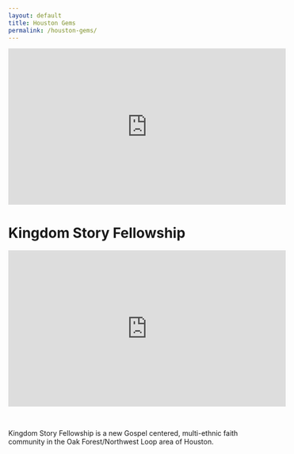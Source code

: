 ```yaml
---
layout: default
title: Houston Gems
permalink: /houston-gems/
---
```


<iframe width="560" height="315" src="https://www.youtube.com/embed/feqlKZDf4Zo" frameborder="0" allow="accelerometer; autoplay; encrypted-media; gyroscope; picture-in-picture" allowfullscreen></iframe>

# Kingdom Story Fellowship

<iframe width="560" height="315" src="https://www.youtube.com/embed/Y_816fF-D5I" frameborder="0" allow="accelerometer; autoplay; encrypted-media; gyroscope; picture-in-picture" allowfullscreen=""></iframe>

&nbsp;

Kingdom Story Fellowship is a new Gospel centered, multi-ethnic faith community in the Oak Forest/Northwest Loop area of Houston.